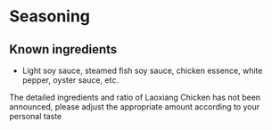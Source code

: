 # Seasoning

## Known ingredients
- Light soy sauce, steamed fish soy sauce, chicken essence, white pepper, oyster sauce, etc.

The detailed ingredients and ratio of Laoxiang Chicken has not been announced, please adjust the appropriate amount according to your personal taste